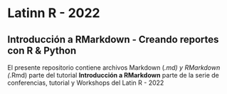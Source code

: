 # Latinn R  - 2022
## Introducción a RMarkdown - Creando reportes con R & Python

El presente repositorio contiene archivos Markdown (*.md) y RMarkdown (*.Rmd) parte del tutorial **Introducción a RMarkdown**
parte de la serie de conferencias, tutorial y Workshops del Latin R - 2022

